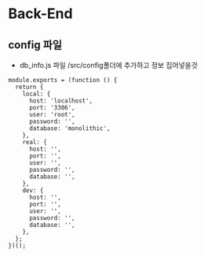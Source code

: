 # Back-End

## config 파일

- db_info.js 파일 /src/config폴더에 추가하고 정보 집어넣을것

```
module.exports = (function () {
  return {
    local: {
      host: 'localhost',
      port: '3306',
      user: 'root',
      password: '',
      database: 'monolithic',
    },
    real: {
      host: '',
      port: '',
      user: '',
      password: '',
      database: '',
    },
    dev: {
      host: '',
      port: '',
      user: '',
      password: '',
      database: '',
    },
  };
})();
```

